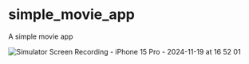 # simple_movie_app

A simple movie app

![Simulator Screen Recording - iPhone 15 Pro - 2024-11-19 at 16 52 01](https://github.com/user-attachments/assets/da4165a9-395b-4f24-ba07-c06c2a35cc33)
